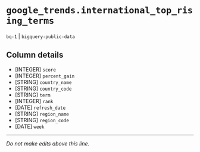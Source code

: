 # `google_trends.international_top_rising_terms`
`bq-1` | `bigquery-public-data`

## Column details
* [INTEGER]   `score`
* [INTEGER]   `percent_gain`
* [STRING]    `country_name`
* [STRING]    `country_code`
* [STRING]    `term`
* [INTEGER]   `rank`
* [DATE]      `refresh_date`
* [STRING]    `region_name`
* [STRING]    `region_code`
* [DATE]      `week`

-------------------------------------------------------------------------------
*Do not make edits above this line.*
